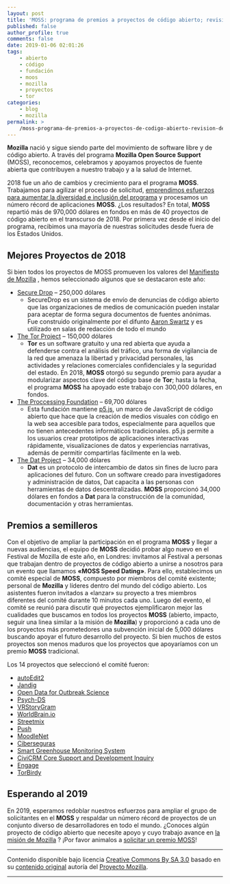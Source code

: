 ```yaml
---
layout: post
title: 'MOSS: programa de premios a proyectos de código abierto; revisión del año 2018'
published: false
author_profile: true
comments: false
date: 2019-01-06 02:01:26
tags:
    - abierto
    - código
    - fundación
    - moos
    - mozilla
    - proyectos
    - tor
categories:
    - blog
    - mozilla
permalink: >
    /moss-programa-de-premios-a-proyectos-de-codigo-abierto-revision-del-ano-2018
---
```

**Mozilla** nació y sigue siendo parte del movimiento de software libre y de código abierto. A través del programa **Mozilla Open Source Support** (MOSS), reconocemos, celebramos y apoyamos proyectos de fuente abierta que contribuyen a nuestro trabajo y a la salud de Internet.

2018 fue un año de cambios y crecimiento para el programa **MOSS**. Trabajamos para agilizar el proceso de solicitud, [emprendimos esfuerzos para aumentar la diversidad e inclusión del programa][1] y procesamos un número récord de aplicaciones **MOSS**. ¿Los resultados? En total, **MOSS** repartió más de 970,000 dólares en fondos en más de 40 proyectos de código abierto en el transcurso de 2018. Por primera vez desde el inicio del programa, recibimos una mayoría de nuestras solicitudes desde fuera de los Estados Unidos.

## Mejores Proyectos de 2018

Si bien todos los proyectos de MOSS promueven los valores del [Manifiesto de Mozilla][2] , hemos seleccionado algunos que se destacaron este año:

  * [Secure Drop][3] &#8211; 250,000 dólares 
      * SecureDrop es un sistema de envío de denuncias de código abierto que las organizaciones de medios de comunicación pueden instalar para aceptar de forma segura documentos de fuentes anónimas. Fue construido originalmente por el difunto [Aaron Swartz][4] y es utilizado en salas de redacción de todo el mundo 
  * [The Tor Project][5] &#8211; 150,000 dólares 
      * **Tor** es un software gratuito y una red abierta que ayuda a defenderse contra el análisis del tráfico, una forma de vigilancia de la red que amenaza la libertad y privacidad personales, las actividades y relaciones comerciales confidenciales y la seguridad del estado. En 2018, **MOSS** otorgó su segundo premio para ayudar a modularizar aspectos clave del código base de **Tor**; hasta la fecha, el programa **MOSS** ha apoyado este trabajo con 300,000 dólares, en fondos. 
  * [The Proccessing Foundation][6] &#8211; 69,700 dólares 
      * Esta fundación mantiene [p5.js][7], un marco de JavaScript de código abierto que hace que la creación de medios visuales con código en la web sea accesible para todos, especialmente para aquellos que no tienen antecedentes informáticos tradicionales. p5.js permite a los usuarios crear prototipos de aplicaciones interactivas rápidamente, visualizaciones de datos y experiencias narrativas, además de permitir compartirlas fácilmente en la web. 
  * [The Dat Project][8] &#8211; 34,000 dólares 
      * **Dat** es un protocolo de intercambio de datos sin fines de lucro para aplicaciones del futuro. Con un software creado para investigadores y administración de datos, Dat capacita a las personas con herramientas de datos descentralizadas. **MOSS** proporcionó 34,000 dólares en fondos a **Dat** para la construcción de la comunidad, documentación y otras herramientas.

## Premios a semilleros

Con el objetivo de ampliar la participación en el programa **MOSS** y llegar a nuevas audiencias, el equipo de **MOSS** decidió probar algo nuevo en el Festival de Mozilla de este año, en Londres: invitamos al Festival a personas que trabajan dentro de proyectos de código abierto a unirse a nosotros para un evento que llamamos **&#171;MOSS Speed Dating&#187;**. Para ello, establecimos un comité especial de **MOSS**, compuesto por miembros del comité existente; personal de **Mozilla** y líderes dentro del mundo del código abierto. Los asistentes fueron invitados a &#171;lanzar&#187; su proyecto a tres miembros diferentes del comité durante 10 minutos cada uno. Luego del evento, el comité se reunió para discutir qué proyectos ejemplificaron mejor las cualidades que buscamos en todos los proyectos **MOSS** (abierto, impacto, seguir una linea similar a la misión de **Mozilla**) y proporcionó a cada uno de los proyectos más prometedores una subvención inicial de 5,000 dólares buscando apoyar el futuro desarrollo del proyecto. Si bien muchos de estos proyectos son menos maduros que los proyectos que apoyaríamos con un premio **MOSS** tradicional.

Los 14 proyectos que seleccionó el comité fueron:

  * [autoEdit2][9]
  * [Jandig][10]
  * [Open Data for Outbreak Science][11]
  * [Psych-DS][12]
  * [VRStoryGram][13]
  * [WorldBrain.io][14]
  * [Streetmix][15]
  * [Push][16]
  * [MoodleNet][17]
  * [Ciberseguras][18]
  * [Smart Greenhouse Monitoring System][19]
  * [CiviCRM Core Support and Development Inquiry][20]
  * [Engage][21]
  * [TorBirdy][22]

## Esperando al 2019

En 2019, esperamos redoblar nuestros esfuerzos para ampliar el grupo de solicitantes en el **MOSS** y respaldar un número récord de proyectos de un conjunto diverso de desarrolladores en todo el mundo. ¿Conoces algún proyecto de código abierto que necesite apoyo y cuyo trabajo avance en [la misión de Mozilla][23] ? ¡Por favor animalos a [solicitar un premio MOSS][24]!

* * *

Contenido disponible bajo licencia [Creative Commons By SA 3.0][25] basado en su [contenido original][26] autoría del [Proyecto Mozilla][27].

* * *

 [1]: https://blog.mozilla.org/inclusion/2018/12/18/innovating-for-inclusion-in-the-mozilla-open-source-support-program/
 [2]: https://www.kutt.it/MozillaManifiesto
 [3]: https://www.kutt.it/SecureDrop
 [4]: https://www.kutt.it/AaronSwartz
 [5]: https://www.kutt.it/torproyecto
 [6]: https://www.kutt.it/procesofundacion
 [7]: http://p5js.org/
 [8]: https://www.kutt.it/datproyecto
 [9]: https://www.autoedit.io/
 [10]: https://memelab.com.br/jandig/
 [11]: http://outbreakscience.org/
 [12]: https://psych-ds.github.io/
 [13]: https://vrstorygram.com/
 [14]: https://worldbrain.io/
 [15]: https://streetmix.net/
 [16]: https://www.pushapp.press/
 [17]: https://moodle.com/moodlenet
 [18]: https://ciberseguras.org/
 [19]: https://theurbanfarmingguys.com/
 [20]: https://civicrm.org/
 [21]: https://sm.engage.town/
 [22]: https://addons.thunderbird.net/en-us/thunderbird/addon/torbirdy/
 [23]: https://kutt.it/MozillaManifiesto
 [24]: https://kutt.it/mozillamoss
 [25]: https://creativecommons.org/licenses/by-sa/3.0/es/deed.es_PE
 [26]: https://blog.mozilla.org/blog/2019/01/03/moss-2018-year-in-review/
 [27]: https://www.mozilla.org/es-ES/about/manifesto/details/